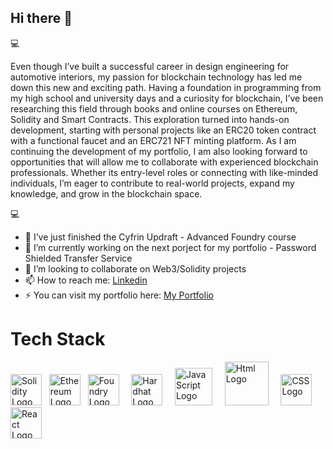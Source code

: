 ## Hi there 👋

💻

Even though I’ve built a successful career in design engineering for automotive interiors, my passion for blockchain technology has led me down this new and exciting path. Having a foundation in programming from my high school and university days and a curiosity for blockchain, I’ve been researching this field through books and online courses on Ethereum, Solidity and Smart Contracts. This exploration turned into hands-on development, starting with personal projects like an ERC20 token contract with a functional faucet and an ERC721 NFT minting platform. 
As I am continuing the development of my portfolio, I am also looking forward to opportunities that will allow me to collaborate with experienced blockchain professionals. Whether its entry-level roles or connecting with like-minded individuals, I’m eager to contribute to real-world projects, expand my knowledge, and grow in the blockchain space.

💻


- 🌱 I’ve just finished the Cyfrin Updraft - Advanced Foundry course 
- 🔭 I’m currently working on the next porject for my portfolio - Password Shielded Transfer Service
- 👯 I’m looking to collaborate on Web3/Solidity projects 
- 📫 How to reach me: [Linkedin](https://www.linkedin.com/in/mihai-hanga-03712749/)
- ⚡ You can visit my portfolio here:  [My Portfolio](https://mihaihanga-portfolio.netlify.app/)


# Tech Stack


[<img src="https://www.svgrepo.com/show/374088/solidity.svg" alt="Solidity Logo" width="50">](https://soliditylang.org) &nbsp;
[<img src="https://brandeps.com/logo-download/E/Ethereum-logo-vector-01.svg" alt="Ethereum Logo" width="50">](https://ethereum.org) &nbsp;
[<img src="https://avatars.githubusercontent.com/u/99892494?s=200&v=4" alt="Foundry Logo" width="50">](https://github.com/foundry-rs) &nbsp; &nbsp;
[<img src="https://icon.icepanel.io/Technology/svg/Hardhat.svg" alt="Hardhat Logo" width="50">](https://hardhat.org) &nbsp; &nbsp;
[<img src="https://upload.wikimedia.org/wikipedia/commons/thumb/9/99/Unofficial_JavaScript_logo_2.svg/2048px-Unofficial_JavaScript_logo_2.svg.png" alt="JavaScript Logo" width="60">](https://www.javascript.com/) &nbsp; &nbsp;
[<img src="https://upload.wikimedia.org/wikipedia/commons/thumb/6/61/HTML5_logo_and_wordmark.svg/1024px-HTML5_logo_and_wordmark.svg.png" alt="Html Logo" width="70">](https://html.com/) &nbsp; &nbsp;
[<img src="https://upload.wikimedia.org/wikipedia/commons/d/d5/CSS3_logo_and_wordmark.svg" alt="CSS Logo" width="50">](https://www.w3schools.com/css/) &nbsp; &nbsp;
[<img src="https://w7.pngwing.com/pngs/79/518/png-transparent-js-react-js-logo-react-react-native-logos-icon-thumbnail.png" alt="React Logo" width="50">](https://react.dev/) &nbsp;













